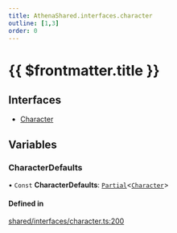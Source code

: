 ```yaml
---
title: AthenaShared.interfaces.character
outline: [1,3]
order: 0
---
```


# {{ $frontmatter.title }}


## Interfaces

- [Character](../interfaces/shared_interfaces_character_Character.md)

## Variables

### CharacterDefaults

• `Const` **CharacterDefaults**: [`Partial`](server_controllers_textlabel_Internal.md#Partial)<[`Character`](../interfaces/shared_interfaces_character_Character.md)\>

#### Defined in

[shared/interfaces/character.ts:200](https://github.com/Stuyk/altv-athena/blob/4945ccd/src/core/shared/interfaces/character.ts#L200)
